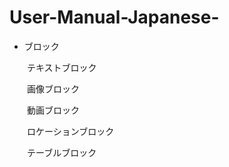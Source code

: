 # User-Manual-Japanese-
- ブロック

　　テキストブロック
  
  　　画像ブロック
   
 　　動画ブロック
   
  　　ロケーションブロック
   
  　　テーブルブロック
